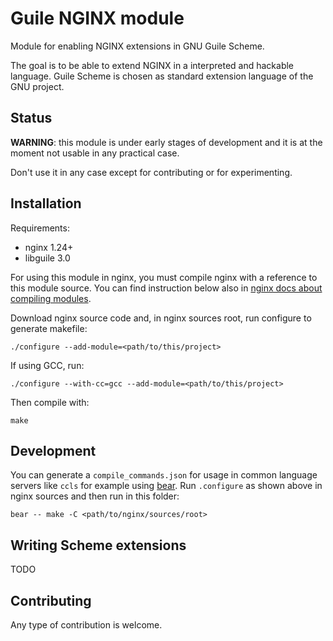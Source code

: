 # Guile NGINX module

Module for enabling NGINX extensions in GNU Guile Scheme.

The goal is to be able to extend NGINX in a interpreted and hackable 
language.
Guile Scheme is chosen as standard extension language of the GNU project.

## Status

**WARNING**: this module is under early stages of development and it is at the
moment not usable in any practical case.

Don't use it in any case except for contributing or for experimenting.

## Installation

Requirements:
- nginx 1.24+
- libguile 3.0

For using this module in nginx, you must compile nginx with a reference to this
module source. You can find instruction below also in [nginx docs about 
compiling modules](https://www.nginx.com/resources/wiki/extending/compiling/).

Download nginx source code and, in nginx sources root, run configure to generate
makefile:

```shell
./configure --add-module=<path/to/this/project>
```

If using GCC, run:
```shell
./configure --with-cc=gcc --add-module=<path/to/this/project>
```

Then compile with:
```shell
make
```

## Development

You can generate a `compile_commands.json` for usage in common language servers
like `ccls` for example using [bear](https://github.com/rizsotto/Bear).
Run `.configure` as shown above in nginx sources and then run in this folder:

```shell
bear -- make -C <path/to/nginx/sources/root>
```

## Writing Scheme extensions

TODO

## Contributing

Any type of contribution is welcome.

